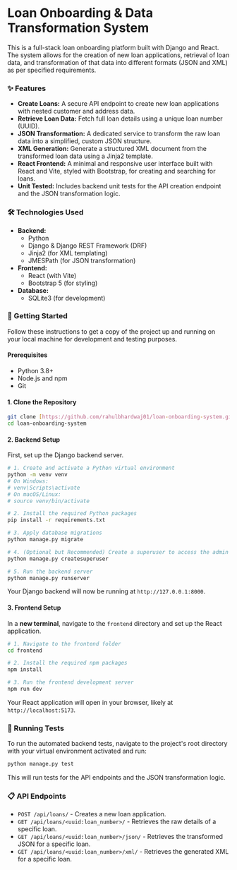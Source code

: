 # Loan Onboarding & Data Transformation System

This is a full-stack loan onboarding platform built with Django and React. The system allows for the creation of new loan applications, retrieval of loan data, and transformation of that data into different formats (JSON and XML) as per specified requirements.

### ✨ Features

* **Create Loans:** A secure API endpoint to create new loan applications with nested customer and address data.
* **Retrieve Loan Data:** Fetch full loan details using a unique loan number (UUID).
* **JSON Transformation:** A dedicated service to transform the raw loan data into a simplified, custom JSON structure.
* **XML Generation:** Generate a structured XML document from the transformed loan data using a Jinja2 template.
* **React Frontend:** A minimal and responsive user interface built with React and Vite, styled with Bootstrap, for creating and searching for loans.
* **Unit Tested:** Includes backend unit tests for the API creation endpoint and the JSON transformation logic.

### 🛠️ Technologies Used

* **Backend:**
    * Python
    * Django & Django REST Framework (DRF)
    * Jinja2 (for XML templating)
    * JMESPath (for JSON transformation)
* **Frontend:**
    * React (with Vite)
    * Bootstrap 5 (for styling)
* **Database:**
    * SQLite3 (for development)

### 🚀 Getting Started

Follow these instructions to get a copy of the project up and running on your local machine for development and testing purposes.

#### Prerequisites

* Python 3.8+
* Node.js and npm
* Git

#### 1. Clone the Repository

```bash
git clone [https://github.com/rahulbhardwaj01/loan-onboarding-system.git](https://github.com/rahulbhardwaj01/loan-onboarding-system.git)
cd loan-onboarding-system
```

#### 2. Backend Setup

First, set up the Django backend server.

```bash
# 1. Create and activate a Python virtual environment
python -m venv venv
# On Windows:
# venv\Scripts\activate
# On macOS/Linux:
# source venv/bin/activate

# 2. Install the required Python packages
pip install -r requirements.txt

# 3. Apply database migrations
python manage.py migrate

# 4. (Optional but Recommended) Create a superuser to access the admin panel
python manage.py createsuperuser

# 5. Run the backend server
python manage.py runserver
```

Your Django backend will now be running at `http://127.0.0.1:8000`.

#### 3. Frontend Setup

In a **new terminal**, navigate to the `frontend` directory and set up the React application.

```bash
# 1. Navigate to the frontend folder
cd frontend

# 2. Install the required npm packages
npm install

# 3. Run the frontend development server
npm run dev
```

Your React application will open in your browser, likely at `http://localhost:5173`.

### 🧪 Running Tests

To run the automated backend tests, navigate to the project's root directory with your virtual environment activated and run:

```bash
python manage.py test
```

This will run tests for the API endpoints and the JSON transformation logic.

### 📋 API Endpoints

* `POST /api/loans/` - Creates a new loan application.
* `GET /api/loans/<uuid:loan_number>/` - Retrieves the raw details of a specific loan.
* `GET /api/loans/<uuid:loan_number>/json/` - Retrieves the transformed JSON for a specific loan.
* `GET /api/loans/<uuid:loan_number>/xml/` - Retrieves the generated XML for a specific loan.
